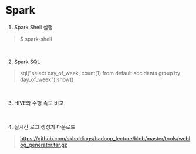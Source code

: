 Spark
==================

1. Spark Shell 실행

> $ spark-shell

<br>

2. Spark SQL

> sql("select day_of_week, count(1) from default.accidents group by day_of_week").show()

<br>

3. HIVE와 수행 속도 비교

<br>

4. 실시간 로그 생성기 다운로드

> https://github.com/skholdings/hadoop_lecture/blob/master/tools/weblog_generator.tar.gz
